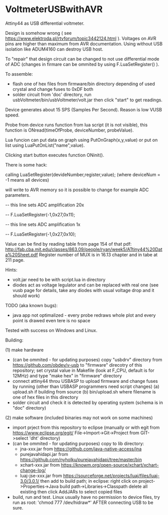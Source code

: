 # VoltmeterUSBwithAVR
Attiny44 as USB differential voltmeter.

Design is somehow wrong ( see https://www.elektroda.pl/rtvforum/topic3442124.html ).
Voltages on AVR pins are higher than maximum from AVR documentation.
Using without USB isolation like ADUM4160 can destroy USB host.

To "repair" that design circuit can be changed to not use differential mode of ADC (changes in firmare can be ommited by using F.LuaSetRegister() ).

To assemble:
- flash one of hex files from firmware/bin directory depending of used crystal and change fuses to 0xDF both
- solder circuit from 'doc' directory, run usbVoltmeter/bin/usbVoltmeter/volt.jar then click "start" to get readings.

Device generates about 15 SPS (Samples Per Second). Reason is low VUSB speed.

Probe from device runs function from lua script (it is not visible), this function is ONread(timeOfProbe, deviceNumber, probeValue).

Lua funcion can put data on graph using PutOnGraph(x,y,value) or put on list using LuaPutOnList("name",value).

Clicking start button executes function ONinit().

There is some hack:

calling LuaSetRegister(devideNumber,register,value); (where deviceNum = -1 means all devices)

will write to AVR memory so it is possible to change for example ADC parameters.


-- this line sets ADC amplification 20x

--	F.LuaSetRegister(-1,0x27,0x11);

-- this line sets ADC amplification 1x

--	F.LuaSetRegister(-1,0x27,0x10);


Value can be find by reading table from page 154 of that pdf:
http://fab.cba.mit.edu/classes/863.09/people/ryan/week5/ATtiny44%20Data%20Sheet.pdf
Register number of MUX is in 16.13 chapter and in tabe at 211 page.

Hints:
- volt.jar need to be with script.lua in directory
- diodes act as voltage legulator and can be replaced with real one (see vusb page for details, take any diodes with usual voltage drop and it should work)

TODO (aka known bugs):
- java app not optimalized - every probe redraws whole plot and every point is drawed even tere is no space

Tested with success on Windows and Linux.

Building:

(1) make hardware

- (can be ommited - for updating purposes) copy "usbdrv" directory from https://github.com/obdev/v-usb to "firmware" direcotry of this repository; set crystal value in Makefile (look at F_CPU, default is for 12MHz) and type "make hex" in "firmware" directory
- connect attiny44 throu USBASP to upload firmware and change fuses by running (other than USBASP programmers need script changes) (a) upload.sh if building from source (b) bin/upload.sh where filename is one of hex files in this directory
- solder circuit and check it is detected by operating system (schema is in "doc" directory)

(2) make software (included binaries may not work on some machines)

- import prject from this repository to eclipse (manually or with egit from https://www.eclipse.org/egit/ File->Import->Git->Project from GIT->select 'dht' directory)
- (can be ommited - for updating purposes) copy to lib directory:
	+ jna-xxx.jar from https://github.com/java-native-access/jna
	+ purejavahidapi.jar from https://github.com/nyholku/purejavahidapi/tree/master/bin
	+ xchart-xxx.jar from https://knowm.org/open-source/xchart/xchart-change-log/
	+ luaj-jse-xxx.jar from https://sourceforge.net/projects/luaj/files/luaj-3.0/3.0.1/
then add to build path; in eclipse: right click on project->Properties->Java build path->Libraries->Classpath delete all existing then click AddJARs to select copied files
- build, run and test. Linux usually have no permission to device files, try run as root: 'chmod 777 /dev/hidraw*' AFTER connecting USB to be sure.
